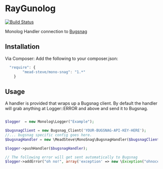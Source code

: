RayGunolog
==========
[![Build Status](https://travis-ci.org/meadsteve/MonoSnag.png?branch=master)](https://travis-ci.org/meadsteve/MonoSnag)

Monolog Handler connection to [Bugsnag](bugsnag.com)

Installation
------------
Via Composer:
Add the following to your composer.json:
```js
  "require": {
        "mead-steve/mono-snag": "1.*"
    }
```

Usage
------------

A handler is provided that wraps up a Bugsnag client. By default the handler will grab anything at
Logger::ERROR and above and send it to Bugsnag.

```php

$logger  = new Monolog\Logger("Example");

$bugsnagClient = new Bugsnag_Client('YOUR-BUGSNAG-API-KEY-HERE');
//... bugsnag specific config goes here.
$bugsnagHandler = new \MeadSteve\MonoSnag\BugsnagHandler($bugsnagClient);

$logger->pushHandler($bugsnagHandler);

// The following error will get sent automatically to Bugsnag
$logger->addError("oh no!", array('exception' => new \Exception("ohnoception")));

```
